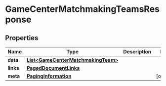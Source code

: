 

# GameCenterMatchmakingTeamsResponse


## Properties

| Name | Type | Description | Notes |
|------------ | ------------- | ------------- | -------------|
|**data** | [**List&lt;GameCenterMatchmakingTeam&gt;**](GameCenterMatchmakingTeam.md) |  |  |
|**links** | [**PagedDocumentLinks**](PagedDocumentLinks.md) |  |  |
|**meta** | [**PagingInformation**](PagingInformation.md) |  |  [optional] |



